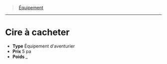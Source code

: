 ﻿---
!EquipmentItem
Type: Équipement d'aventurier
Price: 5 pa
Weight: _
Id: equipment_hd.md#cire-à-cacheter
ParentLink: equipment_hd.md#Équipement
Name: Cire à cacheter
ParentName: Équipement
NameLevel: 1
Attributes: {}
---
> [Équipement](hd_equipment.md)

---

# Cire à cacheter

- **Type** Équipement d'aventurier
- **Prix** 5 pa
- **Poids** _

